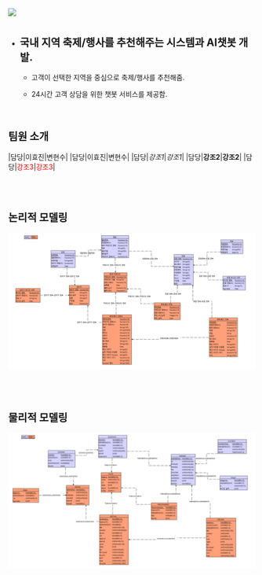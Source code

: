 # <img src="https://capsule-render.vercel.app/api?type=waving&color=auto&height=200&section=header&text=team1_v3sbm3c&fontSize=90" />
- ## 국내 지역 축제/행사를 추천해주는 시스템과 AI챗봇 개발.

    - 고객이 선택한 지역을 중심으로 축제/행사를 추천해줌.

    - 24시간 고객 상담을 위한 챗봇 서비스를 제공함.
<br>

## 팀원 소개

|담당|이효진|변현수|
|담당|이효진|변현수|
|담당|*강조1*|*강조1*|
|담당|**강조2**|**강조2**|
|담당|<span style="color:red">강조3</span>|<span style="color:red">강조3</span>|

<br><br>
## 논리적 모델링
![ex_screenshot](./img/스크린샷1.png)

<br><br>
## 물리적 모델링
![ex_screenshot](./img/스크린샷2.png)
 
